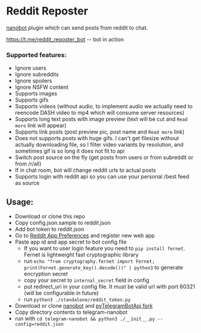 # Reddit Reposter
[nanobot](https://github.com/nev3rfail/telegram-nanobot) plugin which can send posts from reddit to chat.

https://t.me/reddit_reposter_bot -- bot in action
### Supported features:
* Ignore users
* Ignore subreddits
* Ignore spoilers
* Ignore NSFW content
* Supports images
* Supports gifs
* Supports videos (without audio, to implement audio we actually need to reencode DASH video to mp4 which will consume server resources)
* Supports long text posts with image preview (text will be cut and `Read more` link will appear)
* Supports link posts (post preview pic, post name and `Read more` link)
* Does not supports posts with huge gifs. I can't get filesize without actually downloading file, so I filter video variants by resolution, and sometimes gif is so long it does not fit to api
* Switch post source on the fly (get posts from users or from subreddit or from /r/all)
* If in chat room, bot will change reddit urls to actual posts
* Supports login with reddit api so you can use your personal /best feed as source


## Usage:
* Download or clone this repo
* Copy config.json.sample to reddit.json
* Add bot token to reddit.json
* Go to [Reddit App Preferences](https://ssl.reddit.com/prefs/apps/) and register new web app
* Paste app id and app secret to bot config file
  * If you want to user login feature you need to `pip install fernet`. Fernet is lightweight fast cryptographic library
  * run `echo "from cryptography.fernet import Fernet; print(Fernet.generate_key().decode())" | python3` to generate encryption secret
  * copy your secret to `internal_secret` field in config
  * put redirect_uri in your config file. It must be valid url with port 60321 (will be configurable in future)
  * run `python3 ./standalone/reddit_token.py`
* Download or clone [nanobot](https://github.com/nev3rfail/telegram-nanobot) and [pyTelegramBotApi fork](https://github.com/nev3rfail/pyTelegramBotApi)
* Copy directory contents to telegram-nanobot
* run with `cd telegram-nanobot && python3 ./__init__.py --config=reddit.json`
